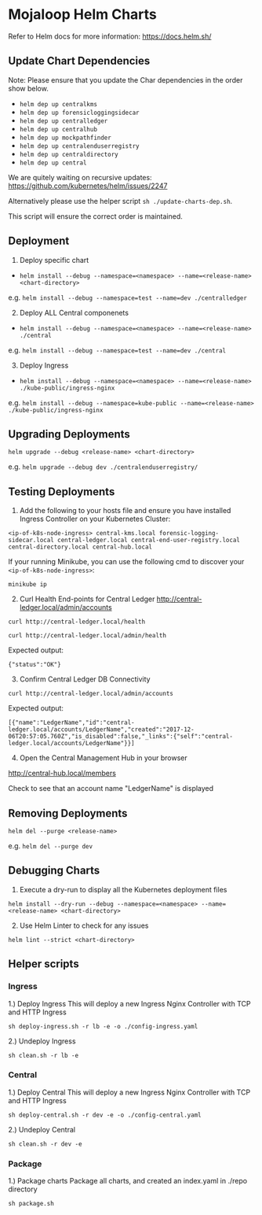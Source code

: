 # Mojaloop Helm Charts

Refer to Helm docs for more information: https://docs.helm.sh/

## Update Chart Dependencies

Note: Please ensure that you update the Char dependencies in the order show below.

- `helm dep up centralkms`
- `helm dep up forensicloggingsidecar`
- `helm dep up centralledger`
- `helm dep up centralhub`
- `helm dep up mockpathfinder`
- `helm dep up centralenduserregistry`
- `helm dep up centraldirectory`
- `helm dep up central`

We are quitely waiting on recursive updates: https://github.com/kubernetes/helm/issues/2247

Alternatively please use the helper script `sh ./update-charts-dep.sh`. 

This script will ensure the correct order is maintained.

## Deployment

1. Deploy specific chart

- `helm install --debug --namespace=<namespace> --name=<release-name> <chart-directory>`

e.g. `helm install --debug --namespace=test --name=dev ./centralledger`

2. Deploy ALL Central componenets

- `helm install --debug --namespace=<namespace> --name=<release-name> ./central`

e.g. `helm install --debug --namespace=test --name=dev ./central`

3. Deploy Ingress

- `helm install --debug --namespace=<namespace> --name=<release-name> ./kube-public/ingress-nginx`

e.g. `helm install --debug --namespace=kube-public --name=<release-name> ./kube-public/ingress-nginx`

## Upgrading Deployments

`helm upgrade --debug <release-name> <chart-directory>`

e.g. `helm upgrade --debug dev ./centralenduserregistry/`

## Testing Deployments

1. Add the following to your hosts file and ensure you have installed Ingress Controller on your Kubernetes Cluster:

`<ip-of-k8s-node-ingress> central-kms.local forensic-logging-sidecar.local central-ledger.local central-end-user-registry.local central-directory.local central-hub.local`

If your running Minikube, you can use the following cmd to discover your `<ip-of-k8s-node-ingress>`: 

`minikube ip`


2. Curl Health End-points for Central Ledger
http://central-ledger.local/admin/accounts

`curl http://central-ledger.local/health`

`curl http://central-ledger.local/admin/health`

Expected output:

`{"status":"OK"}`

3. Confirm Central Ledger DB Connectivity

`curl http://central-ledger.local/admin/accounts`

Expected output:

`[{"name":"LedgerName","id":"central-ledger.local/accounts/LedgerName","created":"2017-12-06T20:57:05.760Z","is_disabled":false,"_links":{"self":"central-ledger.local/accounts/LedgerName"}}]`

4. Open the Central Management Hub in your browser

http://central-hub.local/members

Check to see that an account name "LedgerName" is displayed

## Removing Deployments

`helm del --purge <release-name>`

e.g. `helm del --purge dev`

## Debugging Charts

1. Execute a dry-run to display all the Kubernetes deployment files

 `helm install --dry-run --debug --namespace=<namespace> --name=<release-name> <chart-directory>`

2. Use Helm Linter to check for any issues

`helm lint --strict <chart-directory>`

## Helper scripts

### Ingress
1.) Deploy Ingress
This will deploy a new Ingress Nginx Controller with TCP and HTTP Ingress

`sh deploy-ingress.sh -r lb -e -o ./config-ingress.yaml`

2.) Undeploy Ingress

`sh clean.sh -r lb -e`

### Central
1.) Deploy Central
This will deploy a new Ingress Nginx Controller with TCP and HTTP Ingress

`sh deploy-central.sh -r dev -e -o ./config-central.yaml`

2.) Undeploy Central

`sh clean.sh -r dev -e`

### Package
1.) Package charts
Package all charts, and created an index.yaml in ./repo directory

`sh package.sh`
